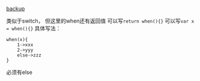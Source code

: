 
[backup](https://www.cnblogs.com/acha/articles/12302328.html)

类似于switch， 但这里的when还有返回值
可以写`return when(){}`
可以写`var x = when(){}`
具体写法：
```
when(x){
    1->xxx
    2->yyy
    else->zzz
}
```
必须有else